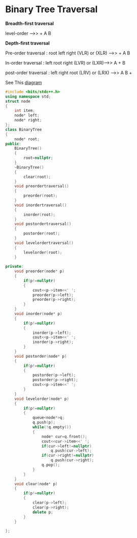 # Binary Tree Traversal


**Breadth-first traversal**

level-order  -->> + A B

**Depth-first traversal**

Pre-order traversal  : root left right (VLR) or (XLR) -->> + A B

In-order traversal   : left root right (LVR) or (LXR)-->> A + B

post-order traversal : left right root (LRV) or (LRX) -->> A B +

See This [diagram](https://github.com/Khaled-Mahmmoud/MyCompetitiveProgramming/blob/master/img/Tree/binary%20tree%20traversal.png)
             

```cpp
#include <bits/stdc++.h>
using namespace std;
struct node
{
    int item;
    node* left;
    node* right;
};
class BinaryTree
{
    node* root;
public:
    BinaryTree()
    {
        root=nullptr;
    }
    ~BinaryTree()
    {
        clear(root);
    }
    void preordertraversal()
    {
        preorder(root);
    }
    void inordertraversal()
    {
        inorder(root);
    }
    void postordertraversal()
    {
        postorder(root);
    }
    void levelordertraversal()
    {
        levelorder(root);
    }
    
private:
    void preorder(node* p)
    {
        if(p!=nullptr)
        {
            cout<<p->item<<' ';
            preorder(p->left);
            preorder(p->right);
        }
    }
    void inorder(node* p)
    {
        if(p!=nullptr)
        {
            inorder(p->left);
            cout<<p->item<<' ';
            inorder(p->right);
        }
    }
    void postorder(node* p)
    {
        if(p!=nullptr)
        {
            postorder(p->left);
            postorder(p->right);
            cout<<p->item<<' ';
        }
    }
    void levelorder(node* p)
    {
        if(p!=nullptr)
        {
            queue<node*>q;
            q.push(p);
            while(!q.empty())
            {
                node* cur=q.front();
                cout<<cur->item<<' ';
                if(cur->left!=nullptr)
                    q.push(cur->left);
                if(cur->right!=nullptr)
                    q.push(cur->right);
                q.pop();
            }
        }
    }
    void clear(node* p)
    {
        if(p!=nullptr)
        {
            clear(p->left);
            clear(p->right);
            delete p;
        }
    }
    
};
```
